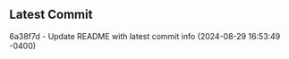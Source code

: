 
## Latest Commit
6a38f7d - Update README with latest commit info (2024-08-29 16:53:49 -0400) <Yunxi-Zhou>
